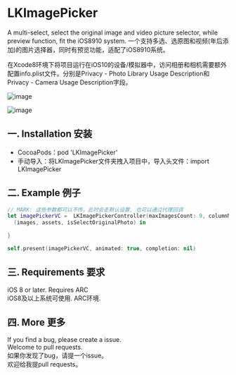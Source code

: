 # LKImagePicker
A multi-select, select the original image and video picture selector, while preview function, fit the iOS8910 system.
一个支持多选、选原图和视频(年后添加)的图片选择器，同时有预览功能，适配了iOS8910系统。

 在Xcode8环境下将项目运行在iOS10的设备/模拟器中，访问相册和相机需要额外配置info.plist文件。分别是Privacy - Photo Library Usage Description和Privacy - Camera Usage Description字段。

 ![image](http://mkiltech.com/images/LKImagePicker/Pikcer1.jpg)

 ![image](http://mkiltech.com/images/LKImagePicker/Picker2.jpg)

## 一. Installation 安装

  * CocoaPods：pod 'LKImagePicker'
  * 手动导入：将LKImagePicker文件夹拽入项目中，导入头文件：import LKImagePicker

## 二. Example 例子

  ``` swift
// MARK: 这些参数都可以不传，此时会走默认设置, 也可以通过代理回调
let imagePickerVC =  LKImagePickerController(maxImagesCount: 9, columnNumber: 4, delegate: self, true) {
    (images, assets, isSelectOriginalPhoto) in
    
}

self.present(imagePickerVC, animated: true, completion: nil)
  ```
## 三. Requirements 要求
   iOS 8 or later. Requires ARC  
   iOS8及以上系统可使用. ARC环境.
## 四. More 更多 

  If you find a bug, please create a issue.  
  Welcome to pull requests.   
  如果你发现了bug，请提一个issue。  
  欢迎给我提pull requests。
